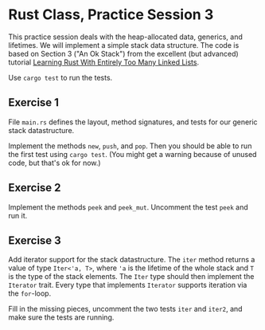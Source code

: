 # Rust Class, Practice Session 3

This practice session deals with the heap-allocated data, generics,
and lifetimes. We will implement a simple stack data structure. The
code is based on Section 3 ("An Ok Stack") from the excellent
(but advanced) tutorial
[Learning Rust With Entirely Too Many Linked Lists](https://rust-unofficial.github.io/too-many-lists/index.html).

Use `cargo test` to run the tests.

## Exercise 1

File `main.rs` defines the layout, method signatures, and tests for our
generic stack datastructure.

Implement the methods `new`, `push`, and `pop`. Then you should be able
to run the first test using `cargo test`. (You might
get a warning because of unused code, but that's ok
for now.)

## Exercise 2

Implement the methods `peek` and `peek_mut`. Uncomment the test `peek` and
run it.

## Exercise 3

Add iterator support for the stack datastructure. The `iter` method returns
a value of type `Iter<'a, T>`, where `'a` is the lifetime of the whole stack
and `T` is the type of the stack elements. The `Iter` type should then
implement the `Iterator` trait. Every type that implements `Iterator`
supports iteration via the `for`-loop.

Fill in the missing pieces, uncomment the two tests `iter` and `iter2`, and
make sure the tests are running.

